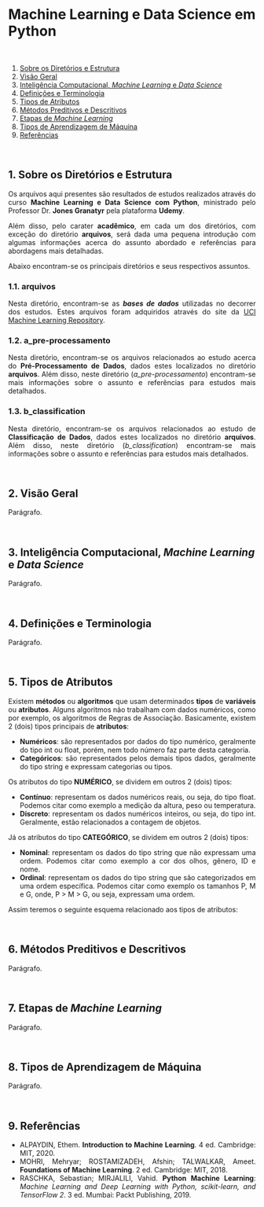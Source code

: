<h1>Machine Learning e Data Science em Python</h1>

<br />
<ol>
  <li><a href="#sobre">Sobre os Diretórios e Estrutura</a></li>
  <li><a href="#visao-geral">Visão Geral</a></li>
  <li><a href="#ic-ml-ds">Inteligência Computacional, <em>Machine Learning</em> e <em>Data Science</em></a></li>
  <li><a href="#definicoes">Definições e Terminologia</a></li>
  <li><a href="#tipos-atributos">Tipos de Atributos</a></li>
  <li><a href="#preditivo-descritivo">Métodos Preditivos e Descritivos</a></li>
  <li><a href="#etapas-ml">Etapas de <em>Machine Learning</em></a></li>
  <li><a href="#tipos-ml">Tipos de Aprendizagem de Máquina</a></li>
  <li><a href="#referencias">Referências</a></li>
</ol>

<br />
<h2 name="sobre">1. Sobre os Diretórios e Estrutura</h2>
<p align="justify">Os arquivos aqui presentes são resultados de estudos realizados através do curso <strong>Machine Learning e Data Science com Python</strong>, ministrado pelo Professor Dr. <strong>Jones Granatyr</strong> pela plataforma <strong>Udemy</strong>.</p>
<p align="justify">Além disso, pelo carater <strong>acadêmico</strong>, em cada um dos diretórios, com exceção do diretório <strong>arquivos</strong>, será dada uma pequena introdução com algumas informações acerca do assunto abordado e referências para abordagens mais detalhadas.</p>
<p align="justify">Abaixo encontram-se os principais diretórios e seus respectivos assuntos.</p>

<h3>1.1. arquivos</h3>
<p align="justify">Nesta diretório, encontram-se as <strong><em>bases de dados</em></strong> utilizadas no decorrer dos estudos. Estes arquivos foram adquiridos através do site da <a href="https://archive.ics.uci.edu/ml/index.php">UCI Machine Learning Repository</a>.</p>

<h3>1.2. a_pre-processamento</h3>
<p align="justify">Nesta diretório, encontram-se os arquivos relacionados ao estudo acerca do <strong>Pré-Processamento de Dados</strong>, dados estes localizados no diretório <strong>arquivos</strong>. Além disso, neste diretório (<em>a_pre-processamento</em>) encontram-se mais informações sobre o assunto e referências para estudos mais detalhados.</p>

<h3>1.3. b_classification</h3>
<p align="justify">Nesta diretório, encontram-se os arquivos relacionados ao estudo de <strong>Classificação de Dados</strong>, dados estes localizados no diretório <strong>arquivos</strong>. Além disso, neste diretório (<em>b_classification</em>) encontram-se mais informações sobre o assunto e referências para estudos mais detalhados.</p>

<br />
<h2 name="visao-geral">2. Visão Geral</h2>
<p align="justify">Parágrafo.</p>

<br />
<h2 name="ic-ml-ds">3. Inteligência Computacional, <em>Machine Learning</em> e <em>Data Science</em></h2>
<p align="justify">Parágrafo.</p>

<br />
<h2 name="definicoes">4. Definições e Terminologia</h2>
<p align="justify">Parágrafo.</p>

<br />
<h2 name="tipos-atributos">5. Tipos de Atributos</h2>
<p align="justify">Existem <strong>métodos</strong> ou <strong>algoritmos</strong> que usam determinados <strong>tipos</strong> de <strong>variáveis</strong> ou <strong>atributos</strong>. Alguns algoritmos não trabalham com dados numéricos, como por exemplo, os algoritmos de Regras de Associação. Basicamente, existem 2 (dois) tipos principais de <strong>atributos</strong>:</p>

<ul>
	<li align="justify"><strong>Numéricos</strong>: são representados por dados do tipo numérico, geralmente do tipo int ou float, porém, nem todo número faz parte desta categoria.</li>
	<li align="justify"><strong>Categóricos</strong>: são representados pelos demais tipos dados, geralmente do tipo string e expressam categorias ou tipos.</li>
</ul>

<p align="justify">Os atributos do tipo <strong>NUMÉRICO</strong>, se dividem em outros 2 (dois) tipos:</p>
<ul>
	<li align="justify"><strong>Contínuo</strong>: representam os dados numéricos reais, ou seja, do tipo float. Podemos citar como exemplo a medição da altura, peso ou temperatura.</li>
	<li align="justify"><strong>Discreto</strong>: representam os dados numéricos inteiros, ou seja, do tipo int. Geralmente, estão relacionados a contagem de objetos.</li>
</ul>



<p align="justify">Já os atributos do tipo <strong>CATEGÓRICO</strong>, se dividem em outros 2 (dois) tipos:</p>
<ul>
	<li align="justify"><strong>Nominal</strong>: representam os dados do tipo string que não expressam uma ordem. Podemos citar como exemplo a cor dos olhos, gênero, ID e nome.</li>
	<li align="justify"><strong>Ordinal</strong>: representam os dados do tipo string que são categorizados em uma ordem específica. Podemos citar como exemplo os tamanhos P, M e G, onde, P > M > G, ou seja, expressam uma ordem.</li>
</ul>



<p align="justify">Assim teremos o seguinte esquema relacionado aos tipos de atributos:</p>

<br />
<h2 name="preditivo-descritivo">6. Métodos Preditivos e Descritivos</h2>
<p align="justify">Parágrafo.</p>

<br />
<h2 name="etapas-ml">7. Etapas de <em>Machine Learning</em></h2>
<p align="justify">Parágrafo.</p>

<br />
<h2 name="tipos-ml">8. Tipos de Aprendizagem de Máquina</em></h2>
<p align="justify">Parágrafo.</p>

<br />
<h2 name="referencias">9. Referências</h2>
<ul>
  <li align="justify">ALPAYDIN, Ethem. <strong>Introduction to Machine Learning</strong>. 4 ed. Cambridge: MIT, 2020.</li>
  <li align="justify">MOHRI, Mehryar; ROSTAMIZADEH, Afshin; TALWALKAR, Ameet. <strong>Foundations of Machine Learning</strong>. 2 ed. Cambridge: MIT, 2018.</li>
  <li align="justify">RASCHKA, Sebastian; MIRJALILI, Vahid. <strong>Python Machine Learning</strong>: <em>Machine Learning and Deep Learning with Python, scikit-learn, and TensorFlow 2</em>. 3 ed. Mumbai: Packt Publishing, 2019.</li>
</ul>

